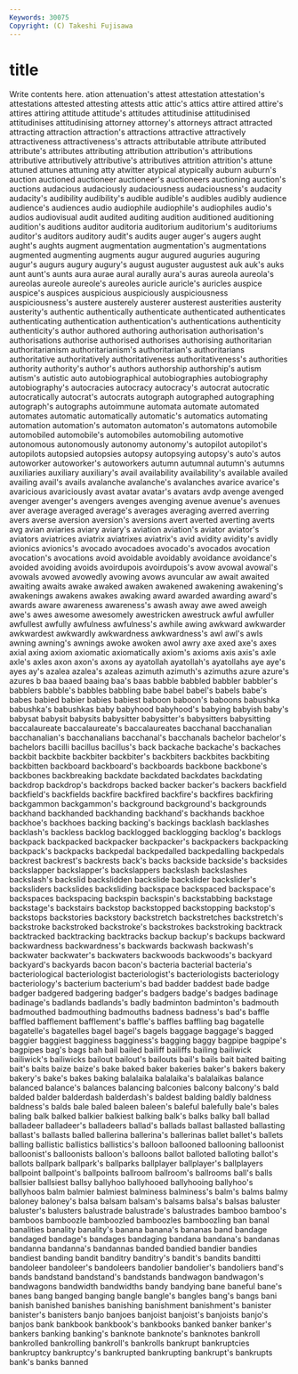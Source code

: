 ```yaml
---
Keywords: 30075 
Copyright: (C) Takeshi Fujisawa
---
```


# title

Write contents here.
ation attenuation's attest attestation attestation's
attestations attested attesting attests attic attic's attics attire attired attire's
attires attiring attitude attitude's attitudes attitudinise attitudinised attitudinises attitudinising attorney
attorney's attorneys attract attracted attracting attraction attraction's attractions attractive attractively
attractiveness attractiveness's attracts attributable attribute attributed attribute's attributes attributing attribution
attribution's attributions attributive attributively attributive's attributives attrition attrition's attune attuned
attunes attuning atty atwitter atypical atypically auburn auburn's auction auctioned
auctioneer auctioneer's auctioneers auctioning auction's auctions audacious audaciously audaciousness audaciousness's
audacity audacity's audibility audibility's audible audible's audibles audibly audience audience's
audiences audio audiophile audiophile's audiophiles audio's audios audiovisual audit audited
auditing audition auditioned auditioning audition's auditions auditor auditoria auditorium auditorium's
auditoriums auditor's auditors auditory audit's audits auger auger's augers aught
aught's aughts augment augmentation augmentation's augmentations augmented augmenting augments augur
augured auguries auguring augur's augurs augury augury's august auguster augustest
auk auk's auks aunt aunt's aunts aura aurae aural aurally
aura's auras aureola aureola's aureolas aureole aureole's aureoles auricle auricle's
auricles auspice auspice's auspices auspicious auspiciously auspiciousness auspiciousness's austere austerely
austerer austerest austerities austerity austerity's authentic authentically authenticate authenticated authenticates
authenticating authentication authentication's authentications authenticity authenticity's author authored authoring authorisation
authorisation's authorisations authorise authorised authorises authorising authoritarian authoritarianism authoritarianism's authoritarian's
authoritarians authoritative authoritatively authoritativeness authoritativeness's authorities authority authority's author's authors
authorship authorship's autism autism's autistic auto autobiographical autobiographies autobiography autobiography's
autocracies autocracy autocracy's autocrat autocratic autocratically autocrat's autocrats autograph autographed
autographing autograph's autographs autoimmune automata automate automated automates automatic automatically
automatic's automatics automating automation automation's automaton automaton's automatons automobile automobiled
automobile's automobiles automobiling automotive autonomous autonomously autonomy autonomy's autopilot autopilot's
autopilots autopsied autopsies autopsy autopsying autopsy's auto's autos autoworker autoworker's
autoworkers autumn autumnal autumn's autumns auxiliaries auxiliary auxiliary's avail availability
availability's available availed availing avail's avails avalanche avalanche's avalanches avarice
avarice's avaricious avariciously avast avatar avatar's avatars avdp avenge avenged
avenger avenger's avengers avenges avenging avenue avenue's avenues aver average
averaged average's averages averaging averred averring avers averse aversion aversion's
aversions avert averted averting averts avg avian aviaries aviary aviary's
aviation aviation's aviator aviator's aviators aviatrices aviatrix aviatrixes aviatrix's avid
avidity avidity's avidly avionics avionics's avocado avocadoes avocado's avocados avocation
avocation's avocations avoid avoidable avoidably avoidance avoidance's avoided avoiding avoids
avoirdupois avoirdupois's avow avowal avowal's avowals avowed avowedly avowing avows
avuncular aw await awaited awaiting awaits awake awaked awaken awakened
awakening awakening's awakenings awakens awakes awaking award awarded awarding award's
awards aware awareness awareness's awash away awe awed aweigh awe's
awes awesome awesomely awestricken awestruck awful awfuller awfullest awfully awfulness
awfulness's awhile awing awkward awkwarder awkwardest awkwardly awkwardness awkwardness's awl
awl's awls awning awning's awnings awoke awoken awol awry axe
axed axe's axes axial axing axiom axiomatic axiomatically axiom's axioms
axis axis's axle axle's axles axon axon's axons ay ayatollah
ayatollah's ayatollahs aye aye's ayes ay's azalea azalea's azaleas azimuth
azimuth's azimuths azure azure's azures b baa baaed baaing baa's
baas babble babbled babbler babbler's babblers babble's babbles babbling babe
babel babel's babels babe's babes babied babier babies babiest baboon
baboon's baboons babushka babushka's babushkas baby babyhood babyhood's babying babyish
baby's babysat babysit babysits babysitter babysitter's babysitters babysitting baccalaureate baccalaureate's
baccalaureates bacchanal bacchanalian bacchanalian's bacchanalians bacchanal's bacchanals bachelor bachelor's bachelors
bacilli bacillus bacillus's back backache backache's backaches backbit backbite backbiter
backbiter's backbiters backbites backbiting backbitten backboard backboard's backboards backbone backbone's
backbones backbreaking backdate backdated backdates backdating backdrop backdrop's backdrops backed
backer backer's backers backfield backfield's backfields backfire backfired backfire's backfires
backfiring backgammon backgammon's background background's backgrounds backhand backhanded backhanding backhand's
backhands backhoe backhoe's backhoes backing backing's backings backlash backlashes backlash's
backless backlog backlogged backlogging backlog's backlogs backpack backpacked backpacker backpacker's
backpackers backpacking backpack's backpacks backpedal backpedalled backpedalling backpedals backrest backrest's
backrests back's backs backside backside's backsides backslapper backslapper's backslappers backslash
backslashes backslash's backslid backslidden backslide backslider backslider's backsliders backslides backsliding
backspace backspaced backspace's backspaces backspacing backspin backspin's backstabbing backstage backstage's
backstairs backstop backstopped backstopping backstop's backstops backstories backstory backstretch backstretches
backstretch's backstroke backstroked backstroke's backstrokes backstroking backtrack backtracked backtracking backtracks
backup backup's backups backward backwardness backwardness's backwards backwash backwash's backwater
backwater's backwaters backwoods backwoods's backyard backyard's backyards bacon bacon's bacteria
bacterial bacteria's bacteriological bacteriologist bacteriologist's bacteriologists bacteriology bacteriology's bacterium bacterium's
bad badder baddest bade badge badger badgered badgering badger's badgers
badge's badges badinage badinage's badlands badlands's badly badminton badminton's badmouth
badmouthed badmouthing badmouths badness badness's bad's baffle baffled bafflement bafflement's
baffle's baffles baffling bag bagatelle bagatelle's bagatelles bagel bagel's bagels
baggage baggage's bagged baggier baggiest bagginess bagginess's bagging baggy bagpipe
bagpipe's bagpipes bag's bags bah bail bailed bailiff bailiffs bailing
bailiwick bailiwick's bailiwicks bailout bailout's bailouts bail's bails bait baited
baiting bait's baits baize baize's bake baked baker bakeries baker's
bakers bakery bakery's bake's bakes baking balalaika balalaika's balalaikas balance
balanced balance's balances balancing balconies balcony balcony's bald balded balder
balderdash balderdash's baldest balding baldly baldness baldness's balds bale baled
baleen baleen's baleful balefully bale's bales baling balk balked balkier
balkiest balking balk's balks balky ball ballad balladeer balladeer's balladeers
ballad's ballads ballast ballasted ballasting ballast's ballasts balled ballerina ballerina's
ballerinas ballet ballet's ballets balling ballistic ballistics ballistics's balloon ballooned
ballooning balloonist balloonist's balloonists balloon's balloons ballot balloted balloting ballot's
ballots ballpark ballpark's ballparks ballplayer ballplayer's ballplayers ballpoint ballpoint's ballpoints
ballroom ballroom's ballrooms ball's balls ballsier ballsiest ballsy ballyhoo ballyhooed
ballyhooing ballyhoo's ballyhoos balm balmier balmiest balminess balminess's balm's balms
balmy baloney baloney's balsa balsam balsam's balsams balsa's balsas baluster
baluster's balusters balustrade balustrade's balustrades bamboo bamboo's bamboos bamboozle bamboozled
bamboozles bamboozling ban banal banalities banality banality's banana banana's bananas
band bandage bandaged bandage's bandages bandaging bandana bandana's bandanas bandanna
bandanna's bandannas banded bandied bandier bandies bandiest banding bandit banditry
banditry's bandit's bandits banditti bandoleer bandoleer's bandoleers bandolier bandolier's bandoliers
band's bands bandstand bandstand's bandstands bandwagon bandwagon's bandwagons bandwidth bandwidths
bandy bandying bane baneful bane's banes bang banged banging bangle
bangle's bangles bang's bangs bani banish banished banishes banishing banishment
banishment's banister banister's banisters banjo banjoes banjoist banjoist's banjoists banjo's
banjos bank bankbook bankbook's bankbooks banked banker banker's bankers banking
banking's banknote banknote's banknotes bankroll bankrolled bankrolling bankroll's bankrolls bankrupt
bankruptcies bankruptcy bankruptcy's bankrupted bankrupting bankrupt's bankrupts bank's banks banned
